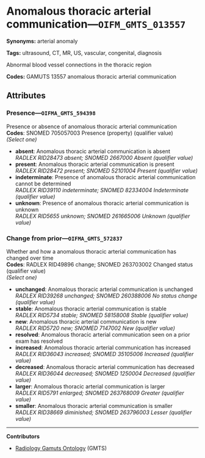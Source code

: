 # Anomalous thoracic arterial communication—`OIFM_GMTS_013557`

**Synonyms:** arterial anomaly

**Tags:** ultrasound, CT, MR, US, vascular, congenital, diagnosis

Abnormal blood vessel connections in the thoracic region

**Codes:** GAMUTS 13557 anomalous thoracic arterial communication

## Attributes

### Presence—`OIFMA_GMTS_594398`

Presence or absence of anomalous thoracic arterial communication  
**Codes**: SNOMED 705057003 Presence (property) (qualifier value)  
*(Select one)*

- **absent**: Anomalous thoracic arterial communication is absent  
_RADLEX RID28473 absent; SNOMED 2667000 Absent (qualifier value)_
- **present**: Anomalous thoracic arterial communication is present  
_RADLEX RID28472 present; SNOMED 52101004 Present (qualifier value)_
- **indeterminate**: Presence of anomalous thoracic arterial communication cannot be determined  
_RADLEX RID39110 indeterminate; SNOMED 82334004 Indeterminate (qualifier value)_
- **unknown**: Presence of anomalous thoracic arterial communication is unknown  
_RADLEX RID5655 unknown; SNOMED 261665006 Unknown (qualifier value)_

### Change from prior—`OIFMA_GMTS_572837`

Whether and how a anomalous thoracic arterial communication has changed over time  
**Codes**: RADLEX RID49896 change; SNOMED 263703002 Changed status (qualifier value)  
*(Select one)*

- **unchanged**: Anomalous thoracic arterial communication is unchanged  
_RADLEX RID39268 unchanged; SNOMED 260388006 No status change (qualifier value)_
- **stable**: Anomalous thoracic arterial communication is stable  
_RADLEX RID5734 stable; SNOMED 58158008 Stable (qualifier value)_
- **new**: Anomalous thoracic arterial communication is new  
_RADLEX RID5720 new; SNOMED 7147002 New (qualifier value)_
- **resolved**: Anomalous thoracic arterial communication seen on a prior exam has resolved  
- **increased**: Anomalous thoracic arterial communication has increased  
_RADLEX RID36043 increased; SNOMED 35105006 Increased (qualifier value)_
- **decreased**: Anomalous thoracic arterial communication has decreased  
_RADLEX RID36044 decreased; SNOMED 1250004 Decreased (qualifier value)_
- **larger**: Anomalous thoracic arterial communication is larger  
_RADLEX RID5791 enlarged; SNOMED 263768009 Greater (qualifier value)_
- **smaller**: Anomalous thoracic arterial communication is smaller  
_RADLEX RID38669 diminished; SNOMED 263796003 Lesser (qualifier value)_

---

**Contributors**

- [Radiology Gamuts Ontology](https://gamuts.net/) (GMTS)
